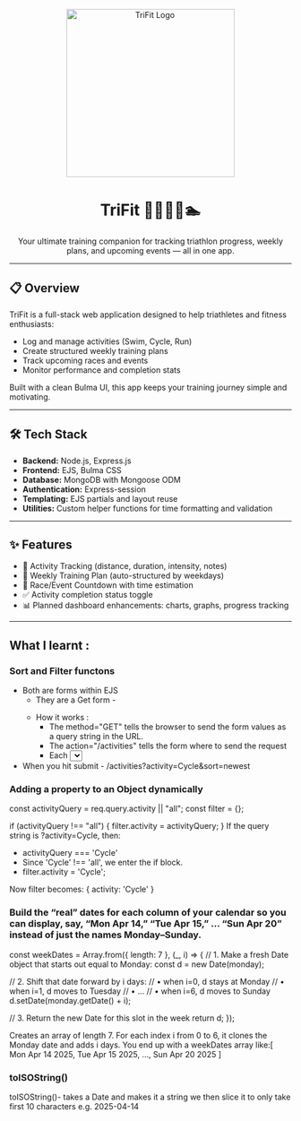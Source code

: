 <p align="center">
  <img src="https://your-logo-url-here.com/trifit-logo.png" alt="TriFit Logo" width="300"/>
</p>

<h1 align="center">TriFit 🏃‍♀️🚴‍♂️🏊</h1>

<p align="center">
  Your ultimate training companion for tracking triathlon progress, weekly plans, and upcoming events — all in one app.
</p>

---

## 📋 Overview

TriFit is a full-stack web application designed to help triathletes and fitness enthusiasts:

- Log and manage activities (Swim, Cycle, Run)
- Create structured weekly training plans
- Track upcoming races and events
- Monitor performance and completion stats

Built with a clean Bulma UI, this app keeps your training journey simple and motivating.

---

## 🛠️ Tech Stack

- **Backend:** Node.js, Express.js
- **Frontend:** EJS, Bulma CSS
- **Database:** MongoDB with Mongoose ODM
- **Authentication:** Express-session
- **Templating:** EJS partials and layout reuse
- **Utilities:** Custom helper functions for time formatting and validation

---

## ✨ Features

- 🏃 Activity Tracking (distance, duration, intensity, notes)
- 📅 Weekly Training Plan (auto-structured by weekdays)
- 📌 Race/Event Countdown with time estimation
- ✅ Activity completion status toggle
- 📊 Planned dashboard enhancements: charts, graphs, progress tracking

---

## What I learnt :

### Sort and Filter functons

- Both are forms within EJS
  - They are a Get form - <form method="GET" action="/activities">
  - How it works :
    - The method="GET" tells the browser to send the form values as a query string in the URL.
    - The action="/activities" tells the form where to send the request
    - Each <select name="..."> provides a key-value pair for the query string.
- When you hit submit - /activities?activity=Cycle&sort=newest

### Adding a property to an Object dynamically 

const activityQuery = req.query.activity || "all";
const filter = {};

if (activityQuery !== "all") {
  filter.activity = activityQuery;
}
If the query string is ?activity=Cycle, then:
- activityQuery === 'Cycle'
- Since 'Cycle' !== 'all', we enter the if block.
- filter.activity = 'Cycle';

Now filter becomes: { activity: 'Cycle' }

### Build the “real” dates for each column of your calendar so you can display, say, “Mon Apr 14,” “Tue Apr 15,” … “Sun Apr 20” instead of just the names Monday–Sunday. 

const weekDates = Array.from({ length: 7 }, (_, i) => {
  // 1. Make a fresh Date object that starts out equal to Monday:
  const d = new Date(monday);

  // 2. Shift that date forward by i days:
  //    • when i=0, d stays at Monday
  //    • when i=1, d moves to Tuesday
  //    • …
  //    • when i=6, d moves to Sunday
  d.setDate(monday.getDate() + i);

  // 3. Return the new Date for this slot in the week
  return d;
});

Creates an array of length 7.
For each index i from 0 to 6, it clones the Monday date and adds i days.
You end up with a weekDates array like:[ Mon Apr 14 2025,  Tue Apr 15 2025, …, Sun Apr 20 2025 ]


### toISOString()
toISOString()- takes a Date and makes it a string 
we then slice it to only take first 10 characters 
e.g. 2025-04-14
